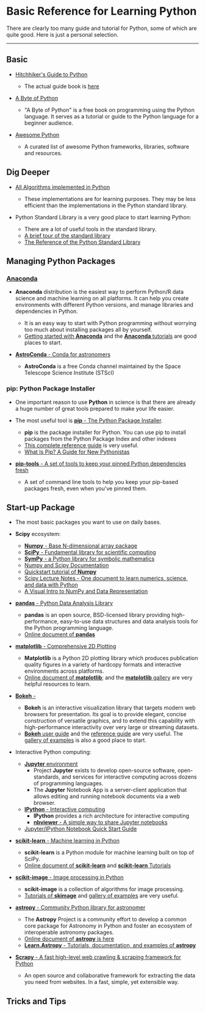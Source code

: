 # Basic Reference for Learning Python

 There are clearly too many guide and tutorial for Python, some of which are quite good. Here is just a personal selection.

----

## Basic

* [Hitchhiker's Guide to Python](https://github.com/realpython/python-guide)
    - The actual guide book is [here](docs.python-guide.org)

* [A Byte of Python](https://python.swaroopch.com/)
    - "A Byte of Python" is a free book on programming using the Python language. It serves as a tutorial or guide to the Python language for a beginner audience.

* [Awesome Python](https://github.com/vinta/awesome-python)
    - A curated list of awesome Python frameworks, libraries, software and resources.

## Dig Deeper

* [All Algorithms implemented in Python](https://github.com/TheAlgorithms/Python)
    - These implementations are for learning purposes. They may be less efficient than the implementations in the Python standard library.

* Python Standard Library is a very good place to start learning Python:
    - There are a lot of useful tools in the standard library.
    - [A brief tour of the standard library](https://docs.python.org/3/tutorial/stdlib.html#operating-system-interface)
    - [The Reference of the Python Standard Library](https://docs.python.org/3/library/)

## Managing Python Packages

### [Anaconda](https://www.anaconda.com/)

* __Anaconda__ distribution is the easiest way to perform Python/R data science and machine learning on all platforms. It can help you create environments with different Python versions, and manage libraries and dependencies in Python.
    - It is an easy way to start with Python programming without worrying too much about installing packages all by yourself.
    - [Getting started with __Anaconda__](https://docs.anaconda.com/anaconda/user-guide/getting-started/) and the [__Anaconda__ tutorials](https://docs.anaconda.com/anaconda/navigator/tutorials/) are good places to start.

* [__AstroConda__ - Conda for astronomers](https://astroconda.readthedocs.io/en/latest/)
    - __AstroConda__ is a free Conda channel maintained by the Space Telescope Science Institute (STScI) 
### __pip__: Python Package Installer

* One important reason to use __Python__ in science is that there are already a huge number of great tools prepared to make your life easier.
* The most useful tool is [__pip__ - The Python Package Installer](https://pip.pypa.io/en/stable/).
    - __pip__ is the package installer for Python. You can use pip to install packages from the Python Package Index and other indexes
    - [This complete reference guide](https://pip.pypa.io/en/stable/reference/) is very useful.
    - [What Is Pip? A Guide for New Pythonistas](https://realpython.com/what-is-pip/)

* [__pip-tools__ - A set of tools to keep your pinned Python dependencies fresh](https://github.com/jazzband/pip-tools)
    - A set of command line tools to help you keep your pip-based packages fresh, even when you've pinned them.

## Start-up Package

* The most basic packages you want to use on daily bases.

* __Scipy__ ecosystem:
    * [__Numpy__ - Base N-dimensional array package](https://www.numpy.org/)
    * [__SciPy__ - Fundamental library for scientific computing](https://github.com/scipy/scipy/)
    * [__SymPy__ - a Python library for symbolic mathematics](https://www.sympy.org/en/index.html)
    * [Numpy and Scipy Documentation](https://docs.scipy.org/doc/)
    * [Quickstart tutorial of __Numpy__](https://www.numpy.org/devdocs/user/quickstart.html)
    * [Scipy Lecture Notes - One document to learn numerics, science, and data with Python](https://scipy-lectures.org/)
    * [A Visual Intro to NumPy and Data Representation](https://jalammar.github.io/visual-numpy/)

* [__pandas__ - Python Data Analysis Library](http://pandas.pydata.org/)
    - __pandas__ is an open source, BSD-licensed library providing high-performance, easy-to-use data structures and data analysis tools for the Python programming language.
    - [Online document of __pandas__](http://pandas.pydata.org/pandas-docs/stable/)

* [__matplotlib__ - Comprehensive 2D Plotting](https://docs.scipy.org/doc/)
    - __Matplotlib__ is a Python 2D plotting library which produces publication quality figures in a variety of hardcopy formats and interactive environments across platforms.
    - [Online document of __matplotlib__](https://matplotlib.org/users/index.html); and the [__matplotlib__ gallery](https://matplotlib.org/gallery/index.html) are very helpful resources to learn.

* [__Bokeh__ - ](https://bokeh.pydata.org/en/latest/)
    - __Bokeh__ is an interactive visualization library that targets modern web browsers for presentation. Its goal is to provide elegant, concise construction of versatile graphics, and to extend this capability with high-performance interactivity over very large or streaming datasets.
    - [__Bokeh__ user guide](https://bokeh.pydata.org/en/latest/docs/user_guide.html#userguide) and the [reference guide](https://bokeh.pydata.org/en/latest/docs/reference.html#refguide) are very useful. The [gallery of examples](https://bokeh.pydata.org/en/latest/docs/gallery.html) is also a good place to start.

* Interactive Python computing:
    * [__Jupyter__ environment](https://jupyter.org/)
        - Project __Jupyter__ exists to develop open-source software, open-standards, and services for interactive computing across dozens of programming languages.
        - The __Jupyter__ Notebook App is a server-client application that allows editing and running notebook documents via a web browser.
    * [__IPython__ - Interactive computing](http://ipython.org/)
        - __IPython__ provides a rich architecture for interactive computing
        - [__nbviewer__ - A simple way to share Jupyter notebooks](https://nbviewer.jupyter.org/)
    * [Jupyter/IPython Notebook Quick Start Guide](https://jupyter-notebook-beginner-guide.readthedocs.io/en/latest/index.html)

* [__scikit-learn__ - Machine learning in Python](https://github.com/scikit-learn/scikit-learn)
    - __scikit-learn__ is a Python module for machine learning built on top of SciPy.
    - [Online document of __scikit-learn__](https://scikit-learn.org/stable/user_guide.html) and [__scikit-learn__ Tutorials](https://scikit-learn.org/stable/tutorial/index.html)

* [__scikit-image__ - Image processing in Python](https://scikit-image.org/)
    - __scikit-image__ is a collection of algorithms for image processing. 
    - [Tutorials of __skimage__](https://github.com/scikit-image/skimage-tutorials) and [gallery of examples](https://scikit-image.org/docs/dev/auto_examples/) are very useful.

* [__astropy__ - Community Python library for astronomer](https://www.astropy.org/)
    - The __Astropy__ Project is a community effort to develop a common core package for Astronomy in Python and foster an ecosystem of interoperable astronomy packages.
    - [Online document of __astropy__ is here](http://docs.astropy.org/en/stable/index.html)
    - [__Learn.Astropy__ - Tutorials, documentation, and examples of __astropy__](http://learn.astropy.org/)

* [__Scrapy__ - A fast high-level web crawling & scraping framework for Python](https://scrapy.org/)
    - An open source and collaborative framework for extracting the data you need from websites. In a fast, simple, yet extensible way.

## Tricks and Tips
